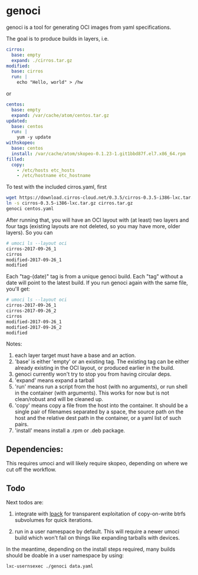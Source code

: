 # genoci

genoci is a tool for generating OCI images from yaml specifications.

The goal is to produce builds in layers, i.e.

```yaml
cirros:
  base: empty
  expand: ./cirros.tar.gz
modified:
  base: cirros
  run: |
    echo "Hello, world" > /hw
```

or

```yaml
centos:
  base: empty
  expand: /var/cache/atom/centos.tar.gz
updated:
  base: centos
  run: |
    yum -y update
withskopeo:
  base: centos
  install: /var/cache/atom/skopeo-0.1.23-1.git1bbd87f.el7.x86_64.rpm 
filled:
  copy:
    - /etc/hosts etc_hosts
    - /etc/hostname etc_hostname
```

To test with the included cirros.yaml, first

```bash
wget https://download.cirros-cloud.net/0.3.5/cirros-0.3.5-i386-lxc.tar.gz
ln -s cirros-0.3.5-i386-lxc.tar.gz cirros.tar.gz
genoci centos.yaml
```

After running that, you will have an OCI layout with (at least) two layers and
four tags (existing layouts are not deleted, so you may have more, older
layers).  So you can

```bash
# umoci ls --layout oci
cirros-2017-09-26_1
cirros
modified-2017-09-26_1
modified
```

Each "tag-(date)" tag is from a unique genoci build.  Each "tag" without a date
will point to the latest build.  If you run genoci again with the same file,
you'll get:

```bash
# umoci ls --layout oci
cirros-2017-09-26_1
cirros-2017-09-26_2
cirros
modified-2017-09-26_1
modified-2017-09-26_2
modified
```

Notes:

1. each layer target must have a base and an action.
1. 'base' is either 'empty' or an existing tag.  The existing tag
can be either already existing in the OCI layout, or produced earlier
in the build.
1. genoci currently won't try to stop you from having circular deps.
1. 'expand' means expand a tarball
1. 'run' means run a script from the host (with no arguments), or
run shell in the container (with arguments).  This works for now but
is not clean/robust and will be cleaned up.
1. 'copy' means copy a file from the host into the container.  It
should be a single pair of filenames separated by a space, the
source path on the host and the relative dest path in the container,
or a yaml list of such pairs.
1. 'install' means install a .rpm or .deb package.

## Dependencies:

This requires umoci and will likely require skopeo, depending on
where we cut off the workflow.

## Todo

Next todos are:

1. integrate with [lpack](http://github.com/atom-deps/lpack) for
transparent exploitation of copy-on-write btrfs subvolumes for
quick iterations.

1. run in a user namespace by default.  This will require a newer
umoci build which won't fail on things like expanding tarballs with
devices.

In the meantime, depending on the install steps required, many
builds should be doable in a user namespace by using:

```bash
lxc-usernsexec ./genoci data.yaml
```
